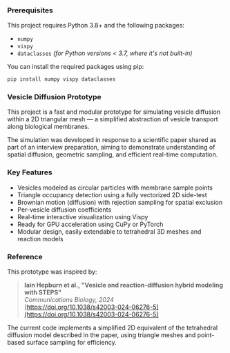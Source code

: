 ### Prerequisites

This project requires Python 3.8+ and the following packages:

- `numpy`
- `vispy`
- `dataclasses` *(for Python versions < 3.7, where it's not built-in)*

You can install the required packages using pip:

```bash
pip install numpy vispy dataclasses
```

### Vesicle Diffusion Prototype

This project is a fast and modular prototype for simulating vesicle diffusion within a 2D triangular mesh — a simplified abstraction of vesicle transport along biological membranes.

The simulation was developed in response to a scientific paper shared as part of an interview preparation, aiming to demonstrate understanding of spatial diffusion, geometric sampling, and efficient real-time computation.

### Key Features

- Vesicles modeled as circular particles with membrane sample points
- Triangle occupancy detection using a fully vectorized 2D side-test
- Brownian motion (diffusion) with rejection sampling for spatial exclusion
- Per-vesicle diffusion coefficients
- Real-time interactive visualization using Vispy
- Ready for GPU acceleration using CuPy or PyTorch
- Modular design, easily extendable to tetrahedral 3D meshes and reaction models

### Reference

This prototype was inspired by:

> **Iain Hepburn et al., "Vesicle and reaction-diffusion hybrid modeling with STEPS"**  
> *Communications Biology, 2024*  
> [https://doi.org/10.1038/s42003-024-06276-5](https://doi.org/10.1038/s42003-024-06276-5)

The current code implements a simplified 2D equivalent of the tetrahedral diffusion model described in the paper, using triangle meshes and point-based surface sampling for efficiency.


